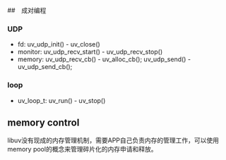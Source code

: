 ##　成对编程
### UDP
- fd: uv_udp_init() - uv_close()
- monitor: uv_udp_recv_start() - uv_udp_recv_stop()
- memory: uv_udp_recv_cb() - uv_alloc_cb(); uv_udp_send() - uv_udp_send_cb();

### loop
- uv_loop_t: uv_run() - uv_stop()

## memory control
libuv没有现成的内存管理机制，需要APP自己负责内存的管理工作，可以使用memory pool的概念来管理碎片化的内存申请和释放。
